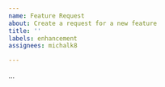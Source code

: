 ```yaml
---
name: Feature Request
about: Create a request for a new feature
title: ''
labels: enhancement
assignees: michalk8

---
```


<!-- Describe the feature request in the block below: -->
...
